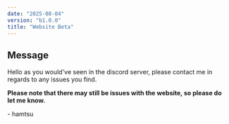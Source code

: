 ```yaml
---
date: "2025-08-04"
version: "b1.0.0"
title: "Website Beta"
---
```


## Message

Hello as you would've seen in the discord server, please contact me in regards to any issues you find.

**Please note that there may still be issues with the website, so please do let me know.**

\- hamtsu
